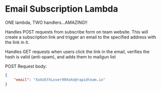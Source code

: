 # Email Subscription Lambda

ONE lambda, TWO handlers...AMAZING!!

Handles POST requests from subscribe form on team website. This will create a subscription link and trigger an email to the specified address with the link in it.

Handles GET requests when users click the link in the email, verifies the hash is valid (anti-spam), and adds them to mailgun list


POST Request body: 

```json
{
    "email": "XoXoEthLover99XoXo@rapidteam.io"
}
```